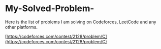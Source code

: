 # My-Solved-Problem-

Here is the list of problems I am solving on Codeforces, LeetCode and any other platforms.

[https://codeforces.com/contest/2128/problem/C](https://codeforces.com/contest/2128/problem/C) 
